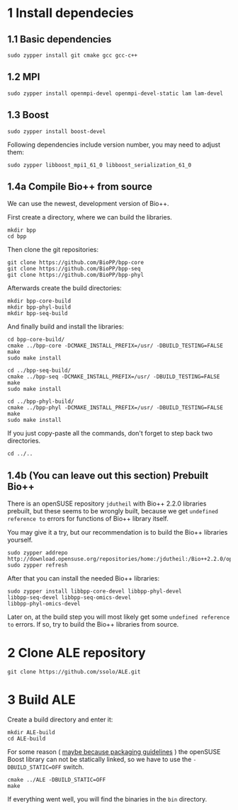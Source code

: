 # 1 Install dependecies

## 1.1 Basic dependencies

```
sudo zypper install git cmake gcc gcc-c++
```

## 1.2 MPI
```
sudo zypper install openmpi-devel openmpi-devel-static lam lam-devel 
```

## 1.3 Boost
```
sudo zypper install boost-devel 
```

Following dependencies include version number, you may need to adjust them:
```
sudo zypper libboost_mpi1_61_0 libboost_serialization_61_0
```

## 1.4a Compile Bio++ from source

We can use the newest, development version of Bio++.

First create a directory, where we can build the libraries.

```
mkdir bpp
cd bpp
```

Then clone the git repositories:
```
git clone https://github.com/BioPP/bpp-core
git clone https://github.com/BioPP/bpp-seq
git clone https://github.com/BioPP/bpp-phyl
```

Afterwards create the build directories:
```
mkdir bpp-core-build
mkdir bpp-phyl-build
mkdir bpp-seq-build
```

And finally build and install the libraries:
```
cd bpp-core-build/
cmake ../bpp-core -DCMAKE_INSTALL_PREFIX=/usr/ -DBUILD_TESTING=FALSE
make
sudo make install

cd ../bpp-seq-build/
cmake ../bpp-seq -DCMAKE_INSTALL_PREFIX=/usr/ -DBUILD_TESTING=FALSE
make
sudo make install

cd ../bpp-phyl-build/
cmake ../bpp-phyl -DCMAKE_INSTALL_PREFIX=/usr/ -DBUILD_TESTING=FALSE
make
sudo make install
```

If you just copy-paste all the commands, don't forget to step back two directories.
```
cd ../..
```

## 1.4b (You can leave out this section) Prebuilt Bio++

There is an openSUSE repository `jdutheil` with Bio++ 2.2.0 libraries prebuilt, but these seems to be wrongly built, because we get 
`undefined reference to` errors for functions of Bio++ library itself.

You may give it a try, but our recommendation is to build the Bio++ libraries yourself.

```
sudo zypper addrepo http://download.opensuse.org/repositories/home:/jdutheil:/Bio++2.2.0/openSUSE_Factory/home:jdutheil:Bio++2.2.0.repo
sudo zypper refresh
```

After that you can install the needed Bio++ libraries:
```
sudo zypper install libbpp-core-devel libbpp-phyl-devel 
libbpp-seq-devel libbpp-seq-omics-devel 
libbpp-phyl-omics-devel
```

Later on, at the build step you will most likely get some `undefined reference to` errors. If so, try to build the Bio++ libraries from source.

# 2 Clone ALE repository

```
git clone https://github.com/ssolo/ALE.git
```

# 3 Build ALE

Create a build directory and enter it:
```
mkdir ALE-build
cd ALE-build
```

For some reason ( [maybe because packaging guidelines](https://en.opensuse.org/openSUSE:Packaging_guidelines#Static_Libraries) ) the openSUSE Boost library can not be statically linked, so we have to use the `-DBUILD_STATIC=OFF` switch.

```
cmake ../ALE -DBUILD_STATIC=OFF
make
```

If everything went well, you will find the binaries in the `bin` directory.
